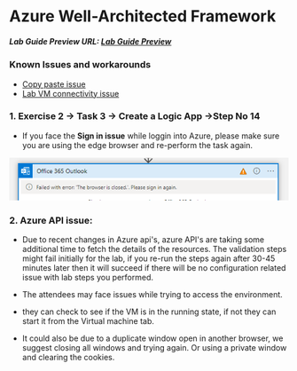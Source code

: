 # Azure Well-Architected Framework

##### Lab Guide Preview URL: [Lab Guide Preview](https://experience.cloudlabs.ai/#/labguidepreview/a9dbe192-7e71-45a9-8030-f32ee7d5e6c9)

### Known Issues and workarounds
- [Copy paste issue](https://docs.cloudlabs.ai/Learner/Troubleshooting/CopyPaste)
- [Lab VM connectivity issue](https://docs.cloudlabs.ai/Learner/Troubleshooting/RDP)

### 1. **Exercise 2 -> Task 3 -> Create a Logic App ->Step No 14**

   - If you face the **Sign in issue** while loggin into Azure, please make sure you are using the edge browser and re-perform the task again.

   ![](https://github.com/CloudLabsAI-Azure/Know-Before-You-Go/blob/main/media/logicapp-issue.png?raw=true) 

### 2. **Azure API issue**: 

- Due to recent changes in Azure api's, azure API's are taking some additional time to fetch the details of the resources. The validation steps might fail initially for the lab, if you re-run the steps again after 30-45 minutes later then it will succeed if there will be no configuration related issue with lab steps you performed.

 - The attendees may face issues while trying to access the environment.
 - they can check to see if the VM is in the running state, if not they can start it from the Virtual machine tab. 
 - It could also be due to a duplicate window open in another browser, we suggest closing all windows and trying again. Or using a private window and clearing the cookies. 
